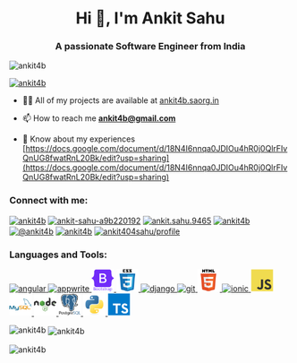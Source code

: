 <!--
## Hi there 👋

**ankit4b/ankit4b** is a ✨ _special_ ✨ repository because its `README.md` (this file) appears on your GitHub profile.

Here are some ideas to get you started:

- 🔭 I’m currently working on ...
- 🌱 I’m currently learning ...
- 👯 I’m looking to collaborate on ...
- 🤔 I’m looking for help with ...
- 💬 Ask me about ...
- 📫 How to reach me: ...
- 😄 Pronouns: ...
- ⚡ Fun fact: ...
-->

<h1 align="center">Hi 👋, I'm Ankit Sahu</h1>
<h3 align="center">A passionate Software Engineer from India</h3>

<p align="left"> <img src="https://komarev.com/ghpvc/?username=ankit4b&label=Profile%20views&color=0e75b6&style=flat" alt="ankit4b" /> </p>

<!--
<p align="left"> <a href="https://github.com/ryo-ma/github-profile-trophy"><img src="https://github-profile-trophy.vercel.app/?username=ankit4b" alt="ankit4b" /></a> </p>
-->

<p align="left"> <a href="https://twitter.com/ankit4b" target="blank"><img src="https://img.shields.io/twitter/follow/ankit4b?logo=twitter&style=for-the-badge" alt="ankit4b" /></a> </p>

- 👨‍💻 All of my projects are available at [ankit4b.saorg.in](ankit4b.saorg.in)

- 📫 How to reach me **ankit4b@gmail.com**

- 📄 Know about my experiences [https://docs.google.com/document/d/18N4I6nnqa0JDIOu4hR0j0QlrFIvQnUG8fwatRnL20Bk/edit?usp=sharing](https://docs.google.com/document/d/18N4I6nnqa0JDIOu4hR0j0QlrFIvQnUG8fwatRnL20Bk/edit?usp=sharing)

<h3 align="left">Connect with me:</h3>
<p align="left">
<a href="https://twitter.com/ankit4b" target="blank"><img align="center" src="https://raw.githubusercontent.com/rahuldkjain/github-profile-readme-generator/master/src/images/icons/Social/twitter.svg" alt="ankit4b" height="30" width="40" /></a>
<a href="https://linkedin.com/in/ankit-sahu-a9b220192" target="blank"><img align="center" src="https://raw.githubusercontent.com/rahuldkjain/github-profile-readme-generator/master/src/images/icons/Social/linked-in-alt.svg" alt="ankit-sahu-a9b220192" height="30" width="40" /></a>
<a href="https://fb.com/ankit.sahu.9465" target="blank"><img align="center" src="https://raw.githubusercontent.com/rahuldkjain/github-profile-readme-generator/master/src/images/icons/Social/facebook.svg" alt="ankit.sahu.9465" height="30" width="40" /></a>
<a href="https://instagram.com/ankit4b" target="blank"><img align="center" src="https://raw.githubusercontent.com/rahuldkjain/github-profile-readme-generator/master/src/images/icons/Social/instagram.svg" alt="ankit4b" height="30" width="40" /></a>
<a href="https://medium.com/@ankit4b" target="blank"><img align="center" src="https://raw.githubusercontent.com/rahuldkjain/github-profile-readme-generator/master/src/images/icons/Social/medium.svg" alt="@ankit4b" height="30" width="40" /></a>
<a href="https://www.leetcode.com/ankit4b" target="blank"><img align="center" src="https://raw.githubusercontent.com/rahuldkjain/github-profile-readme-generator/master/src/images/icons/Social/leet-code.svg" alt="ankit4b" height="30" width="40" /></a>
<a href="https://auth.geeksforgeeks.org/user/ankit404sahu/profile" target="blank"><img align="center" src="https://raw.githubusercontent.com/rahuldkjain/github-profile-readme-generator/master/src/images/icons/Social/geeks-for-geeks.svg" alt="ankit404sahu/profile" height="30" width="40" /></a>
</p>

<h3 align="left">Languages and Tools:</h3>
<p align="left"> <a href="https://angular.io" target="_blank" rel="noreferrer"> <img src="https://angular.io/assets/images/logos/angular/angular.svg" alt="angular" width="40" height="40"/> </a> <a href="https://appwrite.io" target="_blank" rel="noreferrer"> <img src="https://www.vectorlogo.zone/logos/appwriteio/appwriteio-icon.svg" alt="appwrite" width="40" height="40"/> </a> <a href="https://getbootstrap.com" target="_blank" rel="noreferrer"> <img src="https://raw.githubusercontent.com/devicons/devicon/master/icons/bootstrap/bootstrap-plain-wordmark.svg" alt="bootstrap" width="40" height="40"/> </a> <a href="https://www.w3schools.com/css/" target="_blank" rel="noreferrer"> <img src="https://raw.githubusercontent.com/devicons/devicon/master/icons/css3/css3-original-wordmark.svg" alt="css3" width="40" height="40"/> </a> <a href="https://www.djangoproject.com/" target="_blank" rel="noreferrer"> <img src="https://cdn.worldvectorlogo.com/logos/django.svg" alt="django" width="40" height="40"/> </a> <a href="https://git-scm.com/" target="_blank" rel="noreferrer"> <img src="https://www.vectorlogo.zone/logos/git-scm/git-scm-icon.svg" alt="git" width="40" height="40"/> </a> <a href="https://www.w3.org/html/" target="_blank" rel="noreferrer"> <img src="https://raw.githubusercontent.com/devicons/devicon/master/icons/html5/html5-original-wordmark.svg" alt="html5" width="40" height="40"/> </a> <a href="https://ionicframework.com" target="_blank" rel="noreferrer"> <img src="https://upload.wikimedia.org/wikipedia/commons/d/d1/Ionic_Logo.svg" alt="ionic" width="40" height="40"/> </a> <a href="https://developer.mozilla.org/en-US/docs/Web/JavaScript" target="_blank" rel="noreferrer"> <img src="https://raw.githubusercontent.com/devicons/devicon/master/icons/javascript/javascript-original.svg" alt="javascript" width="40" height="40"/> </a> <a href="https://www.mysql.com/" target="_blank" rel="noreferrer"> <img src="https://raw.githubusercontent.com/devicons/devicon/master/icons/mysql/mysql-original-wordmark.svg" alt="mysql" width="40" height="40"/> </a> <a href="https://nodejs.org" target="_blank" rel="noreferrer"> <img src="https://raw.githubusercontent.com/devicons/devicon/master/icons/nodejs/nodejs-original-wordmark.svg" alt="nodejs" width="40" height="40"/> </a> <a href="https://www.postgresql.org" target="_blank" rel="noreferrer"> <img src="https://raw.githubusercontent.com/devicons/devicon/master/icons/postgresql/postgresql-original-wordmark.svg" alt="postgresql" width="40" height="40"/> </a> <a href="https://www.python.org" target="_blank" rel="noreferrer"> <img src="https://raw.githubusercontent.com/devicons/devicon/master/icons/python/python-original.svg" alt="python" width="40" height="40"/> </a> <a href="https://www.typescriptlang.org/" target="_blank" rel="noreferrer"> <img src="https://raw.githubusercontent.com/devicons/devicon/master/icons/typescript/typescript-original.svg" alt="typescript" width="40" height="40"/> </a> </p>

<p><img align="left" src="https://github-readme-stats.vercel.app/api/top-langs?username=ankit4b&show_icons=true&locale=en&layout=compact" alt="ankit4b" /></p>

<p>&nbsp;<img align="center" src="https://github-readme-stats.vercel.app/api?username=ankit4b&show_icons=true&locale=en" alt="ankit4b" /></p>

<p><img align="center" src="https://github-readme-streak-stats.herokuapp.com/?user=ankit4b&" alt="ankit4b" /></p>
